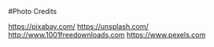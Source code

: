 #Photo Credits

https://pixabay.com/
https://unsplash.com/
http://www.1001freedownloads.com
https://www.pexels.com
